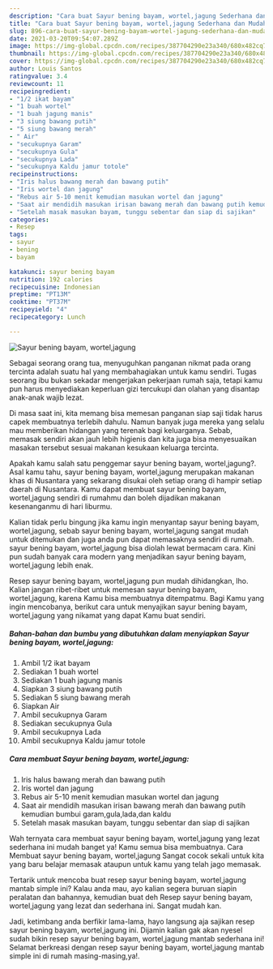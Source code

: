 ```yaml
---
description: "Cara buat Sayur bening bayam, wortel,jagung Sederhana dan Mudah Dibuat"
title: "Cara buat Sayur bening bayam, wortel,jagung Sederhana dan Mudah Dibuat"
slug: 896-cara-buat-sayur-bening-bayam-wortel-jagung-sederhana-dan-mudah-dibuat
date: 2021-03-20T09:54:07.289Z
image: https://img-global.cpcdn.com/recipes/387704290e23a340/680x482cq70/sayur-bening-bayam-worteljagung-foto-resep-utama.jpg
thumbnail: https://img-global.cpcdn.com/recipes/387704290e23a340/680x482cq70/sayur-bening-bayam-worteljagung-foto-resep-utama.jpg
cover: https://img-global.cpcdn.com/recipes/387704290e23a340/680x482cq70/sayur-bening-bayam-worteljagung-foto-resep-utama.jpg
author: Louis Santos
ratingvalue: 3.4
reviewcount: 11
recipeingredient:
- "1/2 ikat bayam"
- "1 buah wortel"
- "1 buah jagung manis"
- "3 siung bawang putih"
- "5 siung bawang merah"
- " Air"
- "secukupnya Garam"
- "secukupnya Gula"
- "secukupnya Lada"
- "secukupnya Kaldu jamur totole"
recipeinstructions:
- "Iris halus bawang merah dan bawang putih"
- "Iris wortel dan jagung"
- "Rebus air 5-10 menit kemudian masukan wortel dan jagung"
- "Saat air mendidih masukan irisan bawang merah dan bawang putih kemudian bumbui garam,gula,lada,dan kaldu"
- "Setelah masak masukan bayam, tunggu sebentar dan siap di sajikan"
categories:
- Resep
tags:
- sayur
- bening
- bayam

katakunci: sayur bening bayam 
nutrition: 192 calories
recipecuisine: Indonesian
preptime: "PT13M"
cooktime: "PT37M"
recipeyield: "4"
recipecategory: Lunch

---
```



![Sayur bening bayam, wortel,jagung](https://img-global.cpcdn.com/recipes/387704290e23a340/680x482cq70/sayur-bening-bayam-worteljagung-foto-resep-utama.jpg)

Sebagai seorang orang tua, menyuguhkan panganan nikmat pada orang tercinta adalah suatu hal yang membahagiakan untuk kamu sendiri. Tugas seorang ibu bukan sekadar mengerjakan pekerjaan rumah saja, tetapi kamu pun harus menyediakan keperluan gizi tercukupi dan olahan yang disantap anak-anak wajib lezat.

Di masa  saat ini, kita memang bisa memesan panganan siap saji tidak harus capek membuatnya terlebih dahulu. Namun banyak juga mereka yang selalu mau memberikan hidangan yang terenak bagi keluarganya. Sebab, memasak sendiri akan jauh lebih higienis dan kita juga bisa menyesuaikan masakan tersebut sesuai makanan kesukaan keluarga tercinta. 



Apakah kamu salah satu penggemar sayur bening bayam, wortel,jagung?. Asal kamu tahu, sayur bening bayam, wortel,jagung merupakan makanan khas di Nusantara yang sekarang disukai oleh setiap orang di hampir setiap daerah di Nusantara. Kamu dapat membuat sayur bening bayam, wortel,jagung sendiri di rumahmu dan boleh dijadikan makanan kesenanganmu di hari liburmu.

Kalian tidak perlu bingung jika kamu ingin menyantap sayur bening bayam, wortel,jagung, sebab sayur bening bayam, wortel,jagung sangat mudah untuk ditemukan dan juga anda pun dapat memasaknya sendiri di rumah. sayur bening bayam, wortel,jagung bisa diolah lewat bermacam cara. Kini pun sudah banyak cara modern yang menjadikan sayur bening bayam, wortel,jagung lebih enak.

Resep sayur bening bayam, wortel,jagung pun mudah dihidangkan, lho. Kalian jangan ribet-ribet untuk memesan sayur bening bayam, wortel,jagung, karena Kamu bisa membuatnya ditempatmu. Bagi Kamu yang ingin mencobanya, berikut cara untuk menyajikan sayur bening bayam, wortel,jagung yang nikamat yang dapat Kamu buat sendiri.

<!--inarticleads1-->

##### Bahan-bahan dan bumbu yang dibutuhkan dalam menyiapkan Sayur bening bayam, wortel,jagung:

1. Ambil 1/2 ikat bayam
1. Sediakan 1 buah wortel
1. Sediakan 1 buah jagung manis
1. Siapkan 3 siung bawang putih
1. Sediakan 5 siung bawang merah
1. Siapkan  Air
1. Ambil secukupnya Garam
1. Sediakan secukupnya Gula
1. Ambil secukupnya Lada
1. Ambil secukupnya Kaldu jamur totole




<!--inarticleads2-->

##### Cara membuat Sayur bening bayam, wortel,jagung:

1. Iris halus bawang merah dan bawang putih
1. Iris wortel dan jagung
1. Rebus air 5-10 menit kemudian masukan wortel dan jagung
1. Saat air mendidih masukan irisan bawang merah dan bawang putih kemudian bumbui garam,gula,lada,dan kaldu
1. Setelah masak masukan bayam, tunggu sebentar dan siap di sajikan




Wah ternyata cara membuat sayur bening bayam, wortel,jagung yang lezat sederhana ini mudah banget ya! Kamu semua bisa membuatnya. Cara Membuat sayur bening bayam, wortel,jagung Sangat cocok sekali untuk kita yang baru belajar memasak ataupun untuk kamu yang telah jago memasak.

Tertarik untuk mencoba buat resep sayur bening bayam, wortel,jagung mantab simple ini? Kalau anda mau, ayo kalian segera buruan siapin peralatan dan bahannya, kemudian buat deh Resep sayur bening bayam, wortel,jagung yang lezat dan sederhana ini. Sangat mudah kan. 

Jadi, ketimbang anda berfikir lama-lama, hayo langsung aja sajikan resep sayur bening bayam, wortel,jagung ini. Dijamin kalian gak akan nyesel sudah bikin resep sayur bening bayam, wortel,jagung mantab sederhana ini! Selamat berkreasi dengan resep sayur bening bayam, wortel,jagung mantab simple ini di rumah masing-masing,ya!.

